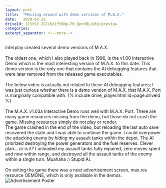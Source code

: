 ```yaml
---
layout: post
title:  "Messing around with demo versions of M.A.X."
date:   2020-02-15
driveId: 1l5VSY-2Gli6X1f5BNp-P0_Qpn9BL1QtU/preview
categories:
excerpt_separator: <!--more-->
---
```

<!--more-->
Interplay created several demo versions of M.A.X.
<br><br>The oldest one, which I also played back in 1996, is the v1.00 Interactive Demo which is the most interesting version of M.A.X. to this date. This demo version is the only one that contains the AI debugging features that were later removed from the released game executables.
<br><br>The below video is actually not related to these AI debugging features; I was just curious whether there is a demo version of M.A.X. that M.A.X. Port is marginally compatible with.
{% include drive_player.html id=page.driveId %}
<br><br>The M.A.X. v1.03a Interactive Demo runs well with M.A.X. Port. There are many game resources missing from the demo, but those do not crash the game. Missing resources simply do not play or render.
<br>The game crashed in the end of the video, but reloading the last auto save recovered the state and I was able to continue the game. I could overpower the attacking enemy by *hiding* my assault tanks within the depot.
The AI priorized destroying the power generators and the fuel reserves. Clever plan... or is it? I unloaded my assault tanks fully repaired, zero moves spent and now within range, and destroyed all the assault tanks of the enemy within a single turn. Muahaha :) Stupid AI.
<br><br>On exiting the game there was a neat advertisement screen, max.res resource OEMONE, which is only available in the demos.
<img src="{{ site.baseurl }}/assets/images/screenshot_from_2020-02-15_11-28-34.jpg" alt="Advertisement Poster">